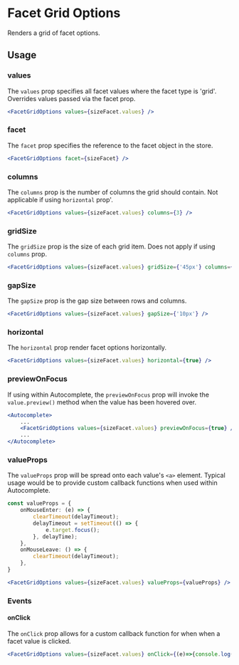 # Facet Grid Options

Renders a grid of facet options.

## Usage

### values
The `values` prop specifies all facet values where the facet type is 'grid'. Overrides values passed via the facet prop. 

```jsx
<FacetGridOptions values={sizeFacet.values} />
```

### facet
The `facet` prop specifies the reference to the facet object in the store.

```jsx
<FacetGridOptions facet={sizeFacet} />
```

### columns
The `columns` prop is the number of columns the grid should contain. Not applicable if using `horizontal` prop'.

```jsx
<FacetGridOptions values={sizeFacet.values} columns={3} />
```

### gridSize
The `gridSize` prop is the size of each grid item. Does not apply if using `columns` prop.

```jsx
<FacetGridOptions values={sizeFacet.values} gridSize={'45px'} columns={0} />
```

### gapSize
The `gapSize` prop is the gap size between rows and columns.

```jsx
<FacetGridOptions values={sizeFacet.values} gapSize={'10px'} />
```

### horizontal
The `horizontal` prop render facet options horizontally.

```jsx
<FacetGridOptions values={sizeFacet.values} horizontal={true} />
```

### previewOnFocus
If using within Autocomplete, the `previewOnFocus` prop will invoke the `value.preview()` method when the value has been hovered over. 

```jsx
<Autocomplete>
	...
	<FacetGridOptions values={sizeFacet.values} previewOnFocus={true} />
	...
</Autocomplete>
```

### valueProps
The `valueProps` prop will be spread onto each value's `<a>` element. Typical usage would be to provide custom callback functions when used within Autocomplete.

```typescript
const valueProps = {
	onMouseEnter: (e) => {
		clearTimeout(delayTimeout);
		delayTimeout = setTimeout(() => {
			e.target.focus();
		}, delayTime);
	},
	onMouseLeave: () => {
		clearTimeout(delayTimeout);
	},
}
```

```jsx
<FacetGridOptions values={sizeFacet.values} valueProps={valueProps} />
```

### Events

#### onClick
The `onClick` prop allows for a custom callback function for when when a facet value is clicked.

```jsx
<FacetGridOptions values={sizeFacet.values} onClick={(e)=>{console.log(e)}} />
```
